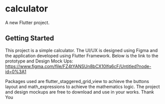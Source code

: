 # calculator

A new Flutter project.

## Getting Started

This project is a simple calculator.
The UI/UX is designed using Figma and the application developed using Flutter Framework.
Below is the link to the prototype and Design Mock Ups:
https://www.figma.com/file/FZ4tYANSUn8bCX10lfq6cF/Untitled?node-id=0%3A1

 Packages used are flutter_staggered_grid_view to achieve the buttons layout and math_expressions to achieve the mathematics logic.
 The project and design mockups are free to download and use in your works.
 Thank You